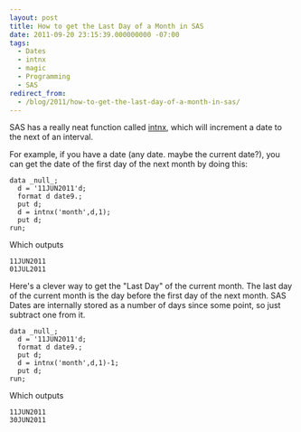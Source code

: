```yaml
---
layout: post
title: How to get the Last Day of a Month in SAS
date: 2011-09-20 23:15:39.000000000 -07:00
tags:
  - Dates
  - intnx
  - magic
  - Programming
  - SAS
redirect_from:
  - /blog/2011/how-to-get-the-last-day-of-a-month-in-sas/
---
```


SAS has a really neat function called [intnx](http://support.sas.com/documentation/cdl/en/lrdict/64316/HTML/default/viewer.htm#a000212700.htm), which will increment a date to the next of an interval.

For example, if you have a date (any date. maybe the current date?), you can get the date of the first day of the next month by doing this:

```sas
data _null_;
  d = '11JUN2011'd;
  format d date9.;
  put d;
  d = intnx('month',d,1);
  put d;
run;
```

Which outputs

```
11JUN2011
01JUL2011
```

Here's a clever way to get the "Last Day" of the current month. The last day of the current month is the day before the first day of the next month. SAS Dates are internally stored as a number of days since some point, so just subtract one from it.

```sas
data _null_;
  d = '11JUN2011'd;
  format d date9.;
  put d;
  d = intnx('month',d,1)-1;
  put d;
run;
```

Which outputs

```
11JUN2011
30JUN2011
```
